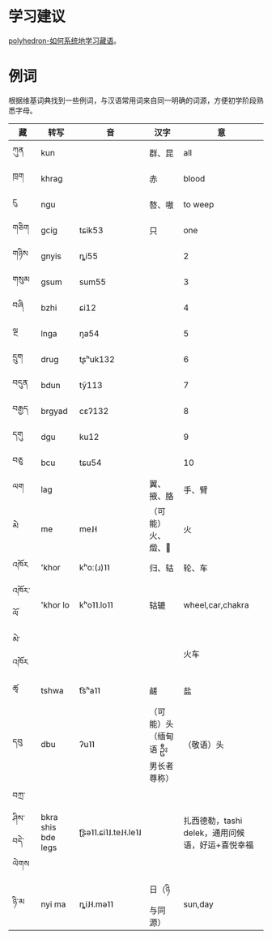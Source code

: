 
# 学习建议

[polyhedron-如何系统地学习藏语](https://www.zhihu.com/question/21069595/answer/583500798)。

# 例词

根据维基词典找到一些例词，与汉语常用词来自同一明确的词源，方便初学阶段熟悉字母。

藏  |转写    | 音     | 汉字   | 意 |
-|-|-|-|-
ཀུན  | kun    |        | 群、昆 | all 
ཁྲག  | khrag  |        | 赤     | blood
ངུ   | ngu    |        | 嗸、嗷 | to weep
གཅིག | gcig   |tɕik53  | 只     | one 
གཉིས | gnyis  |ȵi55    |        | 2
གསུམ | gsum   |sum55   |        | 3
བཞི  | bzhi   |ɕi12    |        | 4
ལྔ   | lnga   |ŋa54    |        | 5
དྲུག  | drug   |tʂʰuk132 |       | 6
བདུན | bdun   |tỹ113    |       | 7
བརྒྱད | brgyad |cɛʔ132   |       | 8
དགུ  | dgu    |ku12     |       | 9
བཅུ  | bcu    |tɕu54    |       | 10
ལག  | lag    |         |翼、掖、胳|手、臂
མེ   | me     |me˩˧      |（可能）火、燬、𤈦|火
འཁོར  | 'khor |kʰoː(ɹ)˥˥|归、轱  | 轮、车
འཁོར་ལོ |'khor lo|kʰo˥˥.lo˥˥|轱辘  |wheel,car,chakra
མེ་འཁོར |       |         |        |火车
ཚྭ   |tshwa   |t͡sʰa˥˥   |鹾      |盐
དབུ   |dbu    |ʔu˥˥     |（可能）头（缅甸语 ဦး 男长者尊称）|（敬语）头
བཀྲ་ཤིས་བདེ་ལེགས|bkra shis bde legs|ʈ͡ʂə˥˥.ɕi˥˩.te˩˧.le˥˩|  |扎西德勒，tashi delek，通用问候语，好运+喜悦幸福
ཉི་མ   |nyi ma |ȵi˩˧.mə˥˥ |日（ཉི与同源）| sun,day
